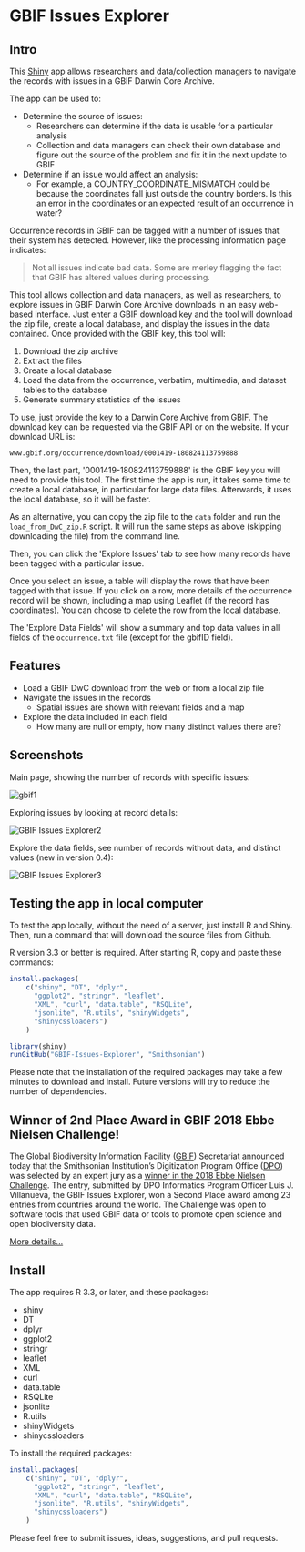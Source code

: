 # GBIF Issues Explorer

## Intro 

This [Shiny](https://shiny.rstudio.com/) app allows researchers and data/collection managers to navigate the records with issues in a GBIF Darwin Core Archive.

The app can be used to:

 * Determine the source of issues:
   * Researchers can determine if the data is usable for a particular analysis
   * Collection and data managers can check their own database and figure out the source of the problem and fix it in the next update to GBIF
 * Determine if an issue would affect an analysis:
   * For example, a COUNTRY_COORDINATE_MISMATCH could be because the coordinates fall just outside the country borders. Is this an error in the coordinates or an expected result of an occurrence in water?

Occurrence records in GBIF can be tagged with a number of issues that their system has detected. However, like the processing information page indicates:

> Not all issues indicate bad data. Some are merley flagging the fact that GBIF has altered values during processing.

This tool allows collection and data managers, as well as researchers, to explore issues in GBIF Darwin Core Archive downloads in an easy web-based interface. Just enter a GBIF download key and the tool will download the zip file, create a local database, and display the issues in the data contained. Once provided with the GBIF key, this tool will:

 1. Download the zip archive
 1. Extract the files
 1. Create a local database
 1. Load the data from the occurrence, verbatim, multimedia, and dataset tables to the database
 1. Generate summary statistics of the issues

To use, just provide the key to a Darwin Core Archive from GBIF. The download key can be requested via the GBIF API or on the website. If your download URL is:

`www.gbif.org/occurrence/download/0001419-180824113759888`

Then, the last part, '0001419-180824113759888' is the GBIF key you will need to provide this tool. The first time the app is run, it takes some time to create a local database, in particular for large data files. Afterwards, it uses the local database, so it will be faster. 

As an alternative, you can copy the zip file to the `data` folder and run the `load_from_DwC_zip.R` script. It will run the same steps as above (skipping downloading the file) from the command line. 

Then, you can click the 'Explore Issues' tab to see how many records have been tagged with a particular issue.

Once you select an issue, a table will display the rows that have been tagged with that issue. If you click on a row, more details of the occurrence record will be shown, including a map using Leaflet (if the record has coordinates). You can choose to delete the row from the local database.

The 'Explore Data Fields' will show a summary and top data values in all fields of the `occurrence.txt` file (except for the gbifID field). 

## Features

 * Load a GBIF DwC download from the web or from a local zip file
 * Navigate the issues in the records
   * Spatial issues are shown with relevant fields and a map
 * Explore the data included in each field
   * How many are null or empty, how many distinct values there are?

## Screenshots

Main page, showing the number of records with specific issues:

![gbif1](https://user-images.githubusercontent.com/2302171/76112272-e4288e00-5faf-11ea-8c3d-a204ff75697a.png)

Exploring issues by looking at record details:

![GBIF Issues Explorer2](https://user-images.githubusercontent.com/2302171/76112339-06221080-5fb0-11ea-85af-20b9f9c8b0a7.png)

Explore the data fields, see number of records without data, and distinct values (new in version 0.4):

![GBIF Issues Explorer3](https://user-images.githubusercontent.com/2302171/76112397-205bee80-5fb0-11ea-9a21-4cb07212fb67.png)

## Testing the app in local computer

To test the app locally, without the need of a server, just install R and Shiny. Then, run a command that will download the source files from Github. 

R version 3.3 or better is required. After starting R, copy and paste these commands:

```R
install.packages(
    c("shiny", "DT", "dplyr", 
      "ggplot2", "stringr", "leaflet", 
      "XML", "curl", "data.table", "RSQLite", 
      "jsonlite", "R.utils", "shinyWidgets", 
      "shinycssloaders")
    )

library(shiny)
runGitHub("GBIF-Issues-Explorer", "Smithsonian")
```

Please note that the installation of the required packages may take a few minutes to download and install. Future versions will try to reduce the number of dependencies.

## Winner of 2nd Place Award in GBIF 2018 Ebbe Nielsen Challenge!

The Global Biodiversity Information Facility ([GBIF](https://gbif.org)) Secretariat announced today that the Smithsonian Institution’s Digitization Program Office ([DPO](http://dpo.si.edu)) was selected by an expert jury as a [winner in the 2018 Ebbe Nielsen Challenge](https://www.gbif.org/news/4TuHBNfycgO4GEMOKkMi4u/six-winners-top-the-2018-ebbe-nielsen-challenge). The entry, submitted by DPO Informatics Program Officer Luis J. Villanueva, the GBIF Issues Explorer, won a Second Place award among 23 entries from countries around the world. The Challenge was open to software tools that used GBIF data or tools to promote open science and open biodiversity data.

[More details...](http://dpo.si.edu/blog/smithsonian-institution%E2%80%99s-digitization-program-office-wins-prize-gbif-2018-ebbe-nielsen)

## Install


The app requires R 3.3, or later, and these packages:

 * shiny
 * DT
 * dplyr
 * ggplot2
 * stringr
 * leaflet
 * XML
 * curl
 * data.table
 * RSQLite
 * jsonlite
 * R.utils
 * shinyWidgets
 * shinycssloaders

To install the required packages:

```R
install.packages(
    c("shiny", "DT", "dplyr", 
      "ggplot2", "stringr", "leaflet", 
      "XML", "curl", "data.table", "RSQLite", 
      "jsonlite", "R.utils", "shinyWidgets", 
      "shinycssloaders")
    )
```

Please feel free to submit issues, ideas, suggestions, and pull requests. 
